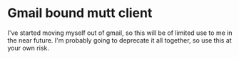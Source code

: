 # Gmail bound mutt client

I've started moving myself out of gmail, so this will be of limited use to me
in the near future. I'm probably going to deprecate it all together,  so
use this at your own risk.

